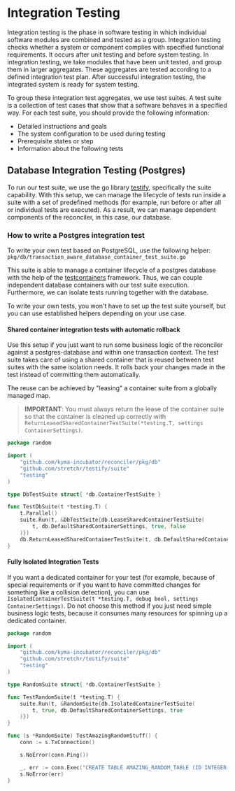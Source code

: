 # Integration Testing

Integration testing is the phase in software testing in which individual software modules are combined and tested as a group. 
Integration testing checks whether a system or component complies with specified functional requirements. 
It occurs after unit testing and before system testing. In integration testing, we take modules that have been unit tested, and group them in larger aggregates. These aggregates are tested according to a defined integration test plan. After successful integration testing, the integrated system is ready for system testing.

To group these integration test aggregates, we use test suites. A test suite is a collection of test cases that show that a software behaves in a specified way.
For each test suite, you should provide the following information:
- Detailed instructions and goals
- The system configuration to be used during testing
- Prerequisite states or step
- Information about the following tests 

## Database Integration Testing (Postgres)

To run our test suite, we use the go library [testify](https://pkg.go.dev/github.com/stretchr/testify/suite), specifically the suite capability. 
With this setup, we can manage the lifecycle of tests run inside a suite with a set of predefined methods (for example, run before or after all or individual tests are executed). 
As a result, we can manage dependent components of the reconciler, in this case, our database.

### How to write a Postgres integration test

To write your own test based on PostgreSQL, use the following helper:
`pkg/db/transaction_aware_database_container_test_suite.go`

This suite is able to manage a container lifecycle of a postgres database with the help of the [testcontainers](https://golang.testcontainers.org/) framework. Thus, we can couple independent database containers with our test suite execution.
Furthermore, we can isolate tests running together with the database.

To write your own tests, you won't have to set up the test suite yourself, but you can use established helpers depending on your use case.

#### Shared container integration tests with automatic rollback

Use this setup if you just want to run some business logic of the reconciler against a postgres-database and within one transaction context. 
The test suite takes care of using a shared container that is reused between test suites with the same isolation needs. It rolls back your changes made in the test instead of committing them automatically.

The reuse can be achieved by "leasing" a container suite from a globally managed map.

> **IMPORTANT**: You must always return the lease of the container suite so that the container is cleaned up correctly with `ReturnLeasedSharedContainerTestSuite(*testing.T, settings ContainerSettings)`.

```go
package random

import (
	"github.com/kyma-incubator/reconciler/pkg/db"
	"github.com/stretchr/testify/suite"
	"testing"
)

type DbTestSuite struct{ *db.ContainerTestSuite }

func TestDbSuite(t *testing.T) {
	t.Parallel()
	suite.Run(t, &DbTestSuite{db.LeaseSharedContainerTestSuite(
		t, db.DefaultSharedContainerSettings, true, false
	)})
	db.ReturnLeasedSharedContainerTestSuite(t, db.DefaultSharedContainerSettings)
}
```

#### Fully Isolated Integration Tests

If you want a dedicated container for your test (for example, because of special requirements or if you want to have committed changes for something like a collision detection), you can use `IsolatedContainerTestSuite(t *testing.T, debug bool, settings ContainerSettings)`.
Do not choose this method if you just need simple business logic tests, because it consumes many resources for spinning up a dedicated container.

```go
package random

import (
	"github.com/kyma-incubator/reconciler/pkg/db"
	"github.com/stretchr/testify/suite"
	"testing"
)

type RandomSuite struct{ *db.ContainerTestSuite }

func TestRandomSuite(t *testing.T) {
	suite.Run(t, &RandomSuite{db.IsolatedContainerTestSuite(
		t, true, db.DefaultSharedContainerSettings, true
	)})
}

func (s *RandomSuite) TestAmazingRandomStuff() {
	conn := s.TxConnection()

	s.NoError(conn.Ping())

	_, err := conn.Exec("CREATE TABLE AMAZING_RANDOM_TABLE (ID INTEGER PRIMARY KEY, V VARCHAR(512))")
	s.NoError(err)
}
```